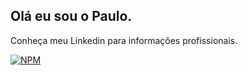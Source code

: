 ## Olá eu sou o Paulo.

Conheça meu Linkedin para informações profissionais.

[![NPM](https://img.shields.io/badge/LinkedIn-0077B5?style=for-the-badge&logo=linkedin&logoColor=white)](https://br.linkedin.com/in/paulorosmaninho?trk=people-guest_people_search-card)
